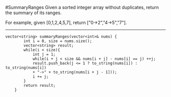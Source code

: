 #SummaryRanges
Given a sorted integer array without duplicates, return the summary of its ranges.

For example, given [0,1,2,4,5,7], return ["0->2","4->5","7"].


---




```
vector<string> summaryRanges(vector<int>& nums) {
        int i = 0, size = nums.size();
        vector<string> result; 
        while(i < size){
            int j = 1; 
            while(i + j < size && nums[i + j] - nums[i] == j) ++j;
            result.push_back(j <= 1 ? to_string(nums[i]) : to_string(nums[i]) 
            + "->" + to_string(nums[i + j - 1]));
            i += j; 
        }
        return result; 
    }
```